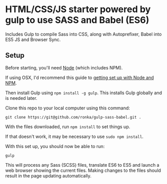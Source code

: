 # HTML/CSS/JS starter powered by gulp to use SASS and Babel (ES6)

Includes Gulp to compile Sass into CSS, along with Autoprefixer, Babel into ES5 JS and Browser Sync.

## Setup

Before starting, you'll need [Node](https://nodejs.org/) (which includes NPM).

If using OSX, I'd recommend this guide to [getting set up with Node and NPM](http://www.johnpapa.net/how-to-use-npm-global-without-sudo-on-osx/).

Then install Gulp using `npm install -g gulp`. This installs Gulp globally and is needed later.

Clone this repo to your local computer using this command:

    git clone https://git@github.com/ronka/gulp-sass-babel.git .

With the files downloaded, run `npm install` to set things up.

If that doesn't work, it may be necessary to use `sudo npm install`.

With this set up, you should now be able to run:

    gulp

This will process any Sass (SCSS) files, translate ES6 to ES5 and launch a web browser showing the current files. Making changes to the files should result in the page updating automatically.